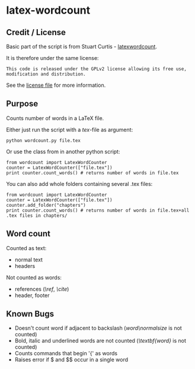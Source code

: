 # latex-wordcount

## Credit / License
Basic part of the script is from Stuart Curtis - [latexwordcount](http://sourceforge.net/projects/latexwordcount/).

It is therefore under the same license:

	This code is released under the GPLv2 license allowing its free use, modification and distribution.

See the [license file](latex-wordcount/raw/master/gpl-2.0.txt) for more information.

## Purpose
Counts number of words in a LaTeX file.

Either just run the script with a *tex*-file as argument:

    python wordcount.py file.tex

Or use the class from in another python script:	
	
	from wordcount import LatexWordCounter
	counter = LatexWordCounter(["file.tex"])
	print counter.count_words() # returns number of words in file.tex

You can also add whole folders containing several .tex files:
	
	from wordcount import LatexWordCounter
	counter = LatexWordCounter(["file.tex"])
	counter.add_folder("chapters")
	print counter.count_words() # returns number of words in file.tex+all .tex files in chapters/


## Word count
Counted as text:

* normal text
* headers

Not counted as words:

* references (*\ref*, *\cite*)
* header, footer


## Known Bugs
* Doesn't count word if adjacent to backslash (*word\normalsize* is not counted)
* Bold, italic and underlined words are not counted (*\textbf{word}* is not counted)
* Counts commands that begin '{\' as words
* Raises error if $ and $$ occur in a single word
